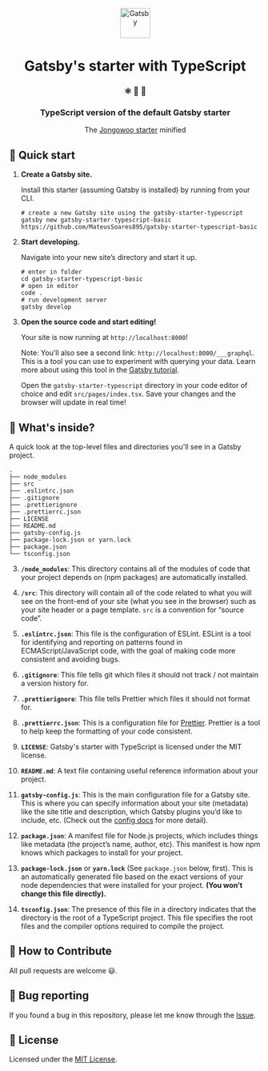 <p align="center">
  <a href="https://www.gatsbyjs.org">
    <img alt="Gatsby" src="https://www.gatsbyjs.org/monogram.svg" width="60" />
  </a>
</p>

<h1 align="center">
  Gatsby's starter with TypeScript
</h1>

<h3 align="center">
  ⚛️ 📄 🚀
</h3>

<h3 align="center">
  TypeScript version of the default Gatsby starter
</h3>

<p align="center">
  The <a href="https://github.com/jongwooo/gatsby-starter-typescript">Jongowoo starter</a> minified
</p>

## 🚀 Quick start

1.  **Create a Gatsby site.**

    Install this starter (assuming Gatsby is installed) by running from your CLI.

    ```shell
    # create a new Gatsby site using the gatsby-starter-typescript
    gatsby new gatsby-starter-typescript-basic https://github.com/MateusSoares895/gatsby-starter-typescript-basic
    ```

2.  **Start developing.**

    Navigate into your new site’s directory and start it up.

    ```shell
    # enter in folder
    cd gatsby-starter-typescript-basic
    # open in editor
    code .
    # run development server
    gatsby develop
    ```

3.  **Open the source code and start editing!**

    Your site is now running at `http://localhost:8000`!

    Note: You'll also see a second link: `http://localhost:8000/___graphql`. This is a tool you can use to experiment with querying your data. Learn more about using this tool in the [Gatsby tutorial](https://www.gatsbyjs.org/tutorial/part-five/#introducing-graphiql).

    Open the `gatsby-starter-typescript` directory in your code editor of choice and edit `src/pages/index.tsx`. Save your changes and the browser will update in real time!

## 🧐 What's inside?

A quick look at the top-level files and directories you'll see in a Gatsby project.

    .
    ├── node_modules
    ├── src
    ├── .eslintrc.json
    ├── .gitignore
    ├── .prettierignore
    ├── .prettierrc.json
    ├── LICENSE
    ├── README.md
    ├── gatsby-config.js
    ├── package-lock.json or yarn.lock
    ├── package.json
    └── tsconfig.json

3.  **`/node_modules`**: This directory contains all of the modules of code that your project depends on (npm packages) are automatically installed.

4.  **`/src`**: This directory will contain all of the code related to what you will see on the front-end of your site (what you see in the browser) such as your site header or a page template. `src` is a convention for “source code”.

5.  **`.eslintrc.json`**: This file is the configuration of ESLint. ESLint is a tool for identifying and reporting on patterns found in ECMAScript/JavaScript code, with the goal of making code more consistent and avoiding bugs.

6.  **`.gitignore`**: This file tells git which files it should not track / not maintain a version history for.

7.  **`.prettierignore`**: This file tells Prettier which files it should not format for.

8.  **`.prettierrc.json`**: This is a configuration file for [Prettier](https://prettier.io/). Prettier is a tool to help keep the formatting of your code consistent.

9.  **`LICENSE`**: Gatsby's starter with TypeScript is licensed under the MIT license.

10. **`README.md`**: A text file containing useful reference information about your project.

11. **`gatsby-config.js`**: This is the main configuration file for a Gatsby site. This is where you can specify information about your site (metadata) like the site title and description, which Gatsby plugins you’d like to include, etc. (Check out the [config docs](https://www.gatsbyjs.org/docs/gatsby-config/) for more detail).

12) **`package.json`**: A manifest file for Node.js projects, which includes things like metadata (the project’s name, author, etc). This manifest is how npm knows which packages to install for your project.

13) **`package-lock.json`** or **`yarn.lock`** (See `package.json` below, first). This is an automatically generated file based on the exact versions of your node dependencies that were installed for your project. **(You won’t change this file directly).**

14) **`tsconfig.json`**: The presence of this file in a directory indicates that the directory is the root of a TypeScript project. This file specifies the root files and the compiler options required to compile the project.

## 🤝 How to Contribute

All pull requests are welcome 😃.

## 🐛 Bug reporting

If you found a bug in this repository, please let me know through the [Issue](https://github.com/Mateus/gatsby-starter-typescript-basic/issues).

## 📝 License

Licensed under the [MIT License](LICENSE).
